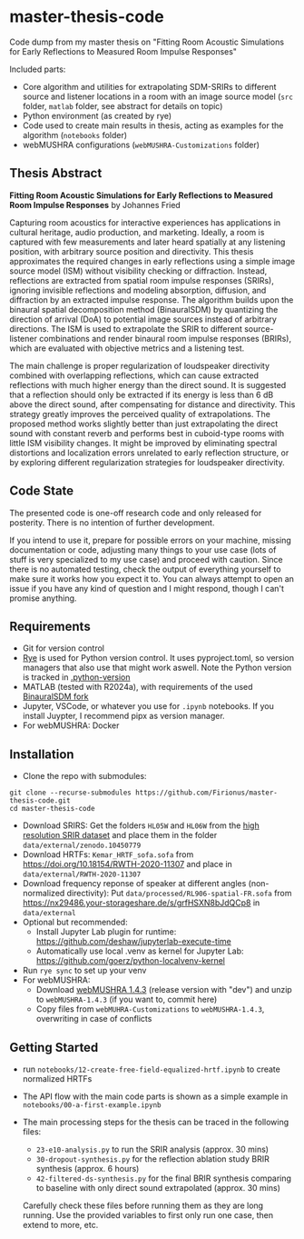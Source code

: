 # master-thesis-code
Code dump from my master thesis on "Fitting Room Acoustic Simulations for Early Reflections to Measured Room Impulse Responses"

Included parts:
- Core algorithm and utilities for extrapolating SDM-SRIRs to different source and listener locations in a room with an image source model (`src` folder, `matlab` folder, see abstract for details on topic)
- Python environment (as created by rye)
- Code used to create main results in thesis, acting as examples for the algorithm (`notebooks` folder)
- webMUSHRA configurations (`webMUSHRA-Customizations` folder)


## Thesis Abstract

**Fitting Room Acoustic Simulations for Early Reflections to Measured Room Impulse Responses** by Johannes Fried

Capturing room acoustics for interactive experiences has applications in cultural heritage, audio production, and marketing. Ideally, a room is captured with few measurements and later heard spatially at any listening position, with arbitrary source position and directivity. This thesis approximates the required changes in early reflections using a simple image source model (ISM) without visibility checking or diffraction. Instead, reflections are extracted from spatial room impulse responses (SRIRs), ignoring invisible reflections and modeling absorption, diffusion, and diffraction by an extracted impulse response. The algorithm builds upon the binaural spatial decomposition method (BinauralSDM) by quantizing the direction of arrival (DoA) to potential image sources instead of arbitrary directions. The ISM is used to extrapolate the SRIR to different source-listener combinations and render binaural room impulse responses (BRIRs), which are evaluated with objective metrics and a listening test.

The main challenge is proper regularization of loudspeaker directivity combined with overlapping reflections, which can cause extracted reflections with much higher energy than the direct sound. It is suggested that a reflection should only be extracted if its energy is less than 6 dB above the direct sound, after compensating for distance and directivity. This strategy greatly improves the perceived quality of extrapolations. The proposed method works slightly better than just extrapolating the direct sound with constant reverb and performs best in cuboid-type rooms with little ISM visibility changes. It might be improved by eliminating spectral distortions and localization errors unrelated to early reflection structure, or by exploring different regularization strategies for loudspeaker directivity.

## Code State

The presented code is one-off research code and only released for posterity. There is no intention of further development.

If you intend to use it, prepare for possible errors on your machine, missing documentation or code, adjusting many things to your use case (lots of stuff is very specialized to my use case) and proceed with caution. Since there is no automated testing, check the output of everything yourself to make sure it works how you expect it to. You can always attempt to open an issue if you have any kind of question and I might respond, though I can't promise anything.

## Requirements

- Git for version control
- [Rye](https://rye.astral.sh/) is used for Python version control. It uses pyproject.toml, so version managers that also use that might work aswell. Note the Python version is tracked in  [.python-version](.python-version)
- MATLAB (tested with R2024a), with requirements of the used [BinauralSDM fork](https://github.com/Firionus/BinauralSDM)
- Jupyter, VSCode, or whatever you use for `.ipynb` notebooks. If you install Juypter, I recommend pipx as version manager.
- For webMUSHRA: Docker

## Installation

- Clone the repo with submodules: 

```console
git clone --recurse-submodules https://github.com/Firionus/master-thesis-code.git
cd master-thesis-code
```

- Download SRIRS: Get the folders `HL05W` and `HL06W` from the [high resolution SRIR dataset](https://doi.org/10.5281/zenodo.10450779) and place them in the folder `data/external/zenodo.10450779`
- Download HRTFs: `Kemar_HRTF_sofa.sofa` from https://doi.org/10.18154/RWTH-2020-11307 and place in `data/external/RWTH-2020-11307`
- Download frequency reponse of speaker at different angles (non-normalized directivity): Put `data/processed/RL906-spatial-FR.sofa` from https://nx29486.your-storageshare.de/s/grfHSXN8bJdQCp8 in `data/external`
- Optional but recommended: 
  - Install Jupyter Lab plugin for runtime: https://github.com/deshaw/jupyterlab-execute-time
  - Automatically use local .venv as kernel for Jupyter Lab: https://github.com/goerz/python-localvenv-kernel
- Run `rye sync` to set up your venv
- For webMUSHRA:
  - Download [webMUSHRA 1.4.3](https://github.com/audiolabs/webMUSHRA/releases/tag/v1.4.3) (release version with "dev") and unzip to `webMUSHRA-1.4.3` (if you want to, commit here)
  - Copy files from `webMUHRA-Customizations` to `webMUSHRA-1.4.3`, overwriting in case of conflicts


## Getting Started

- run `notebooks/12-create-free-field-equalized-hrtf.ipynb` to create normalized HRTFs
- The API flow with the main code parts is shown as a simple example in `notebooks/00-a-first-example.ipynb`
- The main processing steps for the thesis can be traced in the following files:
    - `23-e10-analysis.py` to run the SRIR analysis (approx. 30 mins)
    - `30-dropout-synthesis.py` for the reflection ablation study BRIR synthesis (approx. 6 hours)
    - `42-filtered-ds-synthesis.py` for the final BRIR synthesis comparing to baseline with only direct sound extrapolated (approx. 30 mins)  
    
    Carefully check these files before running them as they are long running. Use the provided variables to first only run one case, then extend to more, etc.


